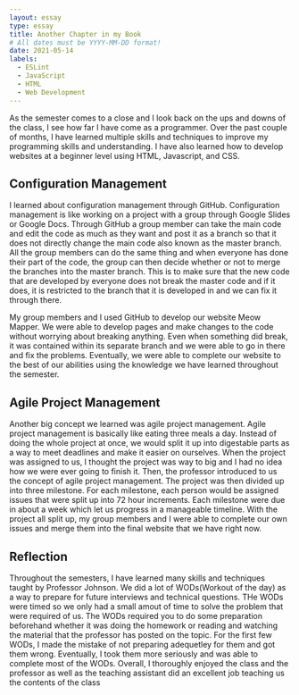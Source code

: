 ```yaml
---
layout: essay
type: essay
title: Another Chapter in my Book
# All dates must be YYYY-MM-DD format!
date: 2021-05-14
labels:
  - ESLint
  - JavaScript
  - HTML
  - Web Development
---
```

As the semester comes to a close and I look back on the ups and downs of the class, I see how far I have come as a programmer. Over  the past couple of months, I have learned multiple skills and techniques to improve my programming skills and understanding. I have also learned how to develop websites at a beginner level using HTML, Javascript, and CSS. 

## Configuration Management

I learned about configuration management through GitHub. Configuration management is like working on a project with a group through Google Slides or Google Docs. Through GitHub a group member can take the main code and edit the code as much as they want and post it as a branch so that it does not directly change the main code also known as the master branch. All the group members can do the same thing and when everyone has done their part of the code, the group can then decide whether or not to merge the branches into the master branch. This is to make sure that the new code that are developed by everyone does not break the master code and if it does, it is restricted to the branch that it is developed in and we can fix it through there.

My group members and I used GitHub to develop our website Meow Mapper. We were able to develop pages and make changes to the code without worrying about breaking anything. Even when something did break, it was contained within its separate branch and we were able to go in there and fix the problems. Eventually, we were able to complete our website to the best of our abilities using the knowledge we have learned throughout the semester.

## Agile Project Management

Another big concept we learned was agile project management. Agile project management is basically like eating three meals a day. Instead of doing the whole project at once, we would split it up into digestable parts as a way to meet deadlines and make it easier on ourselves. When the project was assigned to us, I thought the project was way to big and I had no idea how we were ever going to finish it. Then, the professor introduced to us the concept of agile project management. The project was then divided up into three milestone. For each milestone, each person would be assigned issues that were split up into 72 hour increments. Each milestone were due in about a week which let us progress in a manageable timeline. With the project all split up, my group members and I were able to complete our own issues and merge them into the final website that we have right now.

## Reflection

Throughout the semesters, I have learned many skills and techniques taught by Professor Johnson. We did a lot of WODs(Workout of the day) as a way to prepare for future interviews and technical questions. THe WODs were timed so we only had a small amout of time to solve the problem that were required of us. The WODs required you to do some preparation beforehand whether it was doing the homework or reading and watching the material that the professor has posted on the topic. For the first few WODs, I made the mistake of not preparing adequetley for them and got them wrong. Eventually, I took them more seriously and was able to complete most of the WODs. Overall, I thoroughly enjoyed the class and the professor as well as the teaching assistant did an excellent job teaching us the contents of the class
